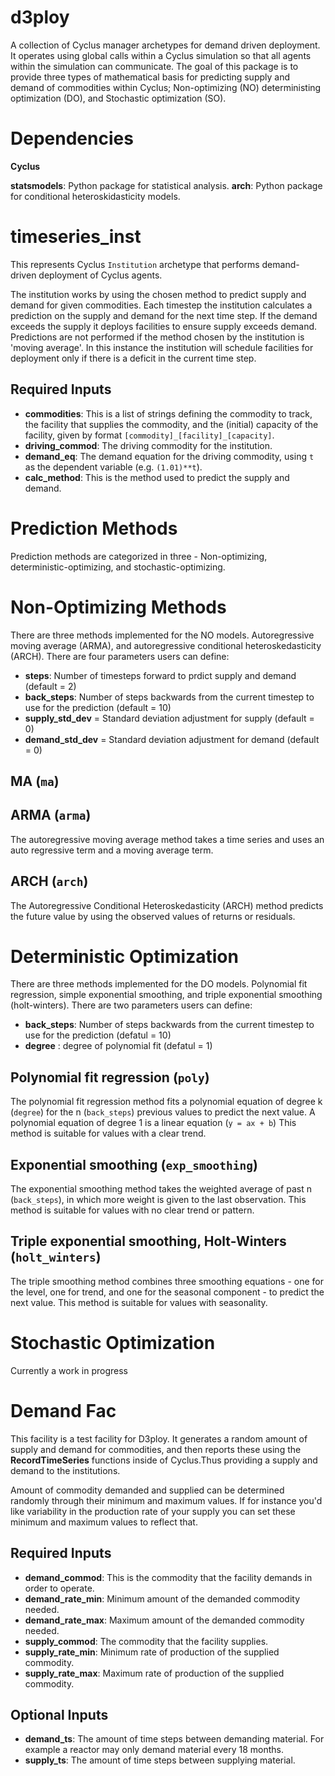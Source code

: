 # d3ploy
A collection of Cyclus manager archetypes for demand driven deployment. It operates using
global calls within a Cyclus simulation so that all agents within the simulation
can communicate. The goal of this package is to provide three types of mathematical
basis for predicting supply and demand of commodities within Cyclus; Non-optimizing (NO)
deterministing optimization (DO), and Stochastic optimization (SO). 

Dependencies
============
**Cyclus**

**statsmodels**: Python package for statistical analysis.
**arch**: Python package for conditional heteroskidasticity models.


timeseries_inst
===============
This represents Cyclus `Institution` archetype that performs demand-driven
deployment of Cyclus agents.

The institution works by using the chosen method to predict supply and 
demand for given commodities. Each timestep the institution calculates a prediction
on the supply and demand for the next time step. If the demand exceeds the
supply it deploys facilities to ensure supply exceeds demand. Predictions are not
performed if the method chosen by the institution is 'moving average'. In this instance
the institution will schedule facilities for deployment only if there is a 
deficit in the current time step. 

Required Inputs
---------------
- **commodities**: This is a list of strings defining the commodity to track, the facility that supplies the commodity,
 and the (initial) capacity of the facility, given by format `[commodity]_[facility]_[capacity]`.
- **driving_commod**: The driving commodity for the institution.
- **demand_eq**:  The demand equation for the driving commodity, using `t` as the dependent variable (e.g. `(1.01)**t`).
- **calc_method**: This is the method used to predict the supply and demand.


Prediction Methods
==================
Prediction methods are categorized in three - Non-optimizing, deterministic-optimizing,
and stochastic-optimizing.

Non-Optimizing Methods
======================
There are three methods implemented for the NO models. Autoregressive
moving average (ARMA), and autoregressive conditional heteroskedasticity (ARCH).
There are four parameters users can define:
- **steps**: Number of timesteps forward to prdict supply and demand (default = 2)
- **back_steps**: Number of steps backwards from the current timestep to use for the prediction (default = 10)
- **supply_std_dev** = Standard deviation adjustment for supply (default = 0)
- **demand_std_dev** = Standard deviation adjustment for demand  (default = 0)

MA (`ma`)
----


ARMA (`arma`)
----
The autoregressive moving average method takes a time series and uses an 
auto regressive term and a moving average term. 


ARCH (`arch`)
----
The Autoregressive Conditional Heteroskedasticity (ARCH) method predicts the
future value by using the observed values of returns or residuals.

Deterministic Optimization
==========================
There are three methods implemented for the DO models. Polynomial fit regression,
simple exponential smoothing, and triple exponential smoothing (holt-winters).
There are two parameters users can define:
- **back_steps**: Number of steps backwards from the current timestep to use for the prediction (defatul = 10)
- **degree** : degree of polynomial fit (defatul = 1)

Polynomial fit regression (`poly`)
----
The polynomial fit regression method fits a polynomial equation of
degree k (`degree`) for the  n (`back_steps`) previous values to predict the next value.
A polynomial equation of degree 1 is a linear equation (`y = ax + b`)
This method is suitable for values with a clear trend. 

Exponential smoothing (`exp_smoothing`)
----
The exponential smoothing method takes the weighted average of past n (`back_steps`),
in which more weight is given to the last observation.
This method is suitable for values with no clear trend or pattern.

Triple exponential smoothing, Holt-Winters (`holt_winters`)
----
The triple smoothing method combines three smoothing equations -
one for the level, one for trend, and one for the seasonal component -
to predict the next value. This method is suitable for values with
seasonality.


Stochastic Optimization
=======================
Currently a work in progress



Demand Fac
==========
This facility is a test facility for D3ploy. It generates a random amount of
supply and demand for commodities, and then reports these using the 
**RecordTimeSeries** functions inside of Cyclus.Thus providing a supply and
demand to the institutions.

Amount of commodity demanded and supplied can be determined randomly through
their minimum and maximum values. If for instance you'd like variability in
the production rate of your supply you can set these minimum and maximum 
values to reflect that. 

Required Inputs
--------------- 
- **demand_commod**: This is the commodity that the facility demands in order to
operate. 
- **demand_rate_min**: Minimum amount of the demanded commodity needed. 
- **demand_rate_max**: Maximum amount of the demanded commodity needed.
- **supply_commod**: The commodity that the facility supplies. 
- **supply_rate_min**: Minimum rate of production of the supplied commodity.
- **supply_rate_max**: Maximum rate of production of the supplied commodity.

Optional Inputs
---------------
- **demand_ts**: The amount of time steps between demanding material. For
example a reactor may only demand material every 18 months.
- **supply_ts**: The amount of time steps between supplying material.

